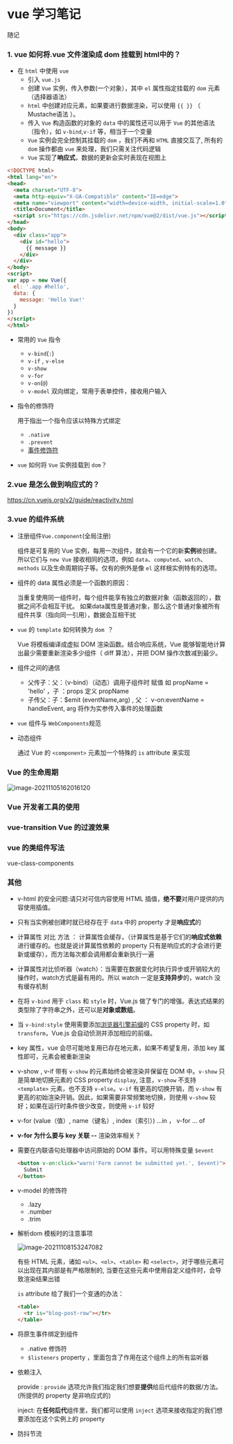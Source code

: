 # vue 学习笔记

随记

### 1. vue 如何将.vue 文件渲染成 dom 挂载到 html中的？

- 在 `html` 中使用 `vue` 
  - 引入 `vue.js` 
  - 创建 `Vue` 实例，传入参数(一个对象），其中 `el` 属性指定挂载的 `dom` 元素（选择器语法）
  - `html` 中创建对应元素，如果要进行数据渲染，可以使用 `{{ }}` （ Mustache语法 ）。
  - 传入 `Vue` 构造函数的对象的 `data` 中的属性还可以用于 `Vue` 的其他语法（指令），如  `v-bind`,`v-if` 等，相当于一个变量
  - `Vue`  实例会完全控制其挂载的 `dom` ，我们不再和 `HTML` 直接交互了, 所有的 `dom` 操作都由 `vue` 来处理，我们只需关注代码逻辑
  - `Vue` 实现了**响应式**，数据的更新会实时表现在视图上

```html
<!DOCTYPE html>
<html lang="en">
<head>
  <meta charset="UTF-8">
  <meta http-equiv="X-UA-Compatible" content="IE=edge">
  <meta name="viewport" content="width=device-width, initial-scale=1.0">
  <title>Document</title>
  <script src="https://cdn.jsdelivr.net/npm/vue@2/dist/vue.js"></script>
</head>
<body>
  <div class="app">
    <div id="hello">
      {{ message }}
    </div>
  </div>
</body>
<script>
var app = new Vue({
  el: '.app #hello',
  data: {
    message: 'Hello Vue!'
  }
})
</script>
</html>
```

- 常用的 `Vue` 指令

  - `v-bind`(`:`)
  - `v-if` , `v-else`
  - `v-show`
  - `v-for`
  - `v-on`(`@`)
  - `v-model` 双向绑定，常用于表单控件，接收用户输入

- 指令的修饰符

  用于指出一个指令应该以特殊方式绑定

  - `.native`
  - `.prevent`
  - [事件修饰符](https://cn.vuejs.org/v2/guide/events.html#%E4%BA%8B%E4%BB%B6%E4%BF%AE%E9%A5%B0%E7%AC%A6)

- `vue` 如何将 `Vue` 实例挂载到 `dom`？

### 2.vue 是怎么做到响应式的？

https://cn.vuejs.org/v2/guide/reactivity.html

### 3.vue 的组件系统

- 注册组件`Vue.component`(全局注册)

  组件是可复用的 Vue 实例，每用一次组件，就会有一个它的新**实例**被创建。所以它们与 `new Vue` 接收相同的选项，例如 `data`、`computed`、`watch`、`methods` 以及生命周期钩子等。仅有的例外是像 `el` 这样根实例特有的选项。

- 组件的 data 属性必须是一个函数的原因：

  当重复使用同一组件时，每个组件能享有独立的数据对象（函数返回的），数据之间不会相互干扰。  如果data属性是普通对象，那么这个普通对象被所有组件共享（指向同一引用），数据会互相干扰

- `vue` 的 `template` 如何转换为 `dom `？

  Vue 将模板编译成虚拟 DOM 渲染函数。结合响应系统，Vue 能够智能地计算出最少需要重新渲染多少组件（ diff 算法），并把 DOM 操作次数减到最少。

- 组件之间的通信

  - 父传子：父：（v-bind）（动态）调用子组件时 赋值 如 propName = 'hello' ，子 ：props 定义 propName
  - 子传父：子：$emit (eventName,arg) , 父 ： v-on:eventName = handleEvent, arg 将作为实参传入事件的处理函数

- `vue` 组件与 `WebComponents`规范

- 动态组件

  通过 Vue 的 `<component>` 元素加一个特殊的 `is` attribute 来实现

### Vue 的生命周期

![image-20211105162016120](https://gitee.com/yaorunhua/runbed/raw/master/img/LX_work/image-20211105162016120.png)

### Vue 开发者工具的使用

### vue-transition Vue 的过渡效果

### vue 的类组件写法

vue-class-components

### 其他

- v-html 的安全问题:请只对可信内容使用 HTML 插值，**绝不要**对用户提供的内容使用插值。

- 只有当实例被创建时就已经存在于 `data` 中的 property 才是**响应式**的

- 计算属性 对比 方法 ： 计算属性会缓存，（计算属性是基于它们的**响应式依赖**进行缓存的。也就是说计算属性依赖的 property 只有是响应式的才会进行更新或缓存），而方法每次都会调用都会重新执行一遍

- 计算属性对比侦听器（watch）：当需要在数据变化时执行异步或开销较大的操作时，watch方式是最有用的。所以 watch 一定是**支持异步**的，watch 没有缓存机制

- 在将 `v-bind` 用于 `class` 和 `style` 时，Vue.js 做了专门的增强。表达式结果的类型除了字符串之外，还可以是**对象或数组**。

- 当 `v-bind:style` 使用需要添加[浏览器引擎前缀](https://developer.mozilla.org/zh-CN/docs/Glossary/Vendor_Prefix)的 CSS property 时，如 `transform`，Vue.js 会自动侦测并添加相应的前缀。

- key 属性，vue 会尽可能地复用已存在地元素，如果不希望复用，添加 key 属性即可，元素会被重新渲染

- v-show , v-if  带有 `v-show` 的元素始终会被渲染并保留在 DOM 中。`v-show` 只是简单地切换元素的 CSS property `display`, 注意，`v-show` 不支持 `<template>` 元素，也不支持 `v-else`。`v-if` 有更高的切换开销，而 `v-show` 有更高的初始渲染开销。因此，如果需要非常频繁地切换，则使用 `v-show` 较好；如果在运行时条件很少改变，则使用 `v-if` 较好

- v-for (value（值）, name（键名）, index（索引）) ...in ，  v-for ... of

- **v-for 为什么要与 key 关联 --**  渲染效率相关？

- 需要在内联语句处理器中访问原始的 DOM 事件。可以用特殊变量 `$event`

  ```html
  <button v-on:click="warn('Form cannot be submitted yet.', $event)">
    Submit
  </button>
  ```

- v-model 的修饰符

  - .lazy
  - .number
  - .trim

- 解析dom 模板时的注意事项

  ![image-20211108153247082](https://gitee.com/yaorunhua/runbed/raw/master/img/LX_work/image-20211108153247082.png)

  

  有些 HTML 元素，诸如 `<ul>`、`<ol>`、`<table>` 和 `<select>`，对于哪些元素可以出现在其内部是有严格限制的, 当要在这些元素中使用自定义组件时，会导致渲染结果出错

  `is` attribute 给了我们一个变通的办法：

  ```html
  <table>
    <tr is="blog-post-row"></tr>
  </table>
  ```

- 将原生事件绑定到组件

  - .native 修饰符
  - `$listeners` property ，里面包含了作用在这个组件上的所有监听器

- 依赖注入

  provide : `provide` 选项允许我们指定我们想要**提供**给后代组件的数据/方法。(所提供的 property 是非响应式的)

  inject: 在**任何后代**组件里，我们都可以使用 `inject` 选项来接收指定的我们想要添加在这个实例上的 property

- 防抖节流

